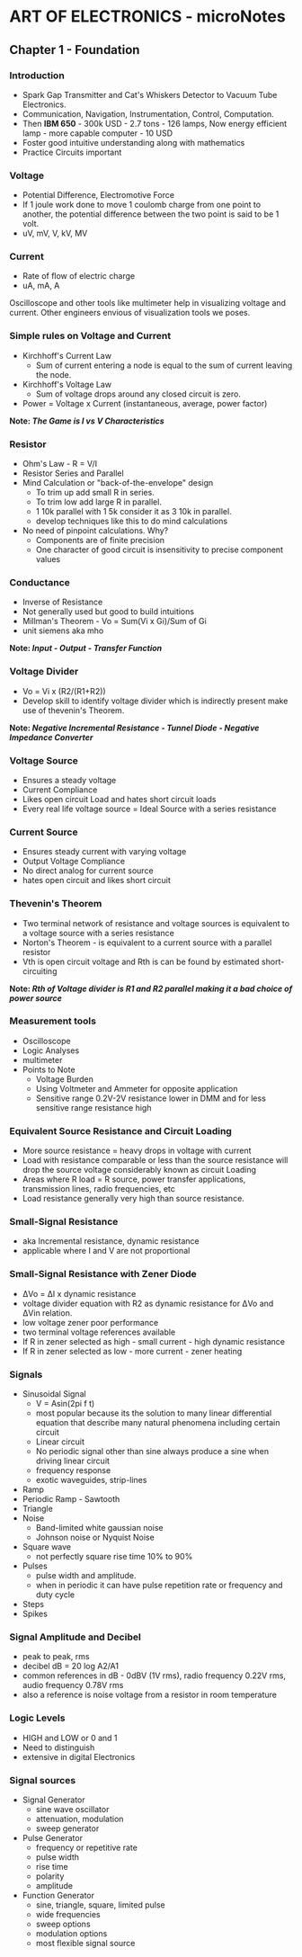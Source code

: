 # ART OF ELECTRONICS - microNotes

## Chapter 1 - Foundation

### Introduction
- Spark Gap Transmitter and Cat's Whiskers Detector to Vacuum Tube Electronics.
- Communication, Navigation, Instrumentation, Control, Computation.
- Then **IBM 650** - 300k USD - 2.7 tons - 126 lamps, Now energy efficient lamp - more capable computer - 10 USD
- Foster good intuitive understanding along with mathematics
- Practice Circuits important

### Voltage
- Potential Difference, Electromotive Force
- If 1 joule work done to move 1 coulomb charge from one point to another, the potential difference between the two point is said to be 1 volt.
- uV, mV, V, kV, MV

### Current 
- Rate of flow of electric charge
- uA, mA, A

Oscilloscope and other tools like multimeter help in visualizing voltage and current. Other engineers envious of visualization tools we poses.

### Simple rules on Voltage and Current
- Kirchhoff's Current Law
    - Sum of current entering a node is equal to the sum of current leaving the node.
- Kirchhoff's Voltage Law
    - Sum of voltage drops around any closed circuit is zero.
- Power = Voltage x Current (instantaneous, average, power factor)

**Note: *The Game is I vs V Characteristics***

### Resistor
- Ohm's Law - R = V/I
- Resistor Series and Parallel
- Mind Calculation or "back-of-the-envelope" design
    - To trim up add small R in series.
    - To trim low add large R in parallel.
    - 1 10k parallel with 1 5k consider it as 3 10k in parallel.
    - develop techniques like this to do mind calculations
- No need of pinpoint calculations. Why?
    - Components are of finite precision
    - One character of good circuit is insensitivity to precise component values

### Conductance
- Inverse of Resistance
- Not generally used but good to build intuitions
- Millman's Theorem - Vo = Sum(Vi x Gi)/Sum of Gi
- unit siemens aka mho

**Note: *Input - Output - Transfer Function***

### Voltage Divider
- Vo = Vi x (R2/(R1+R2))
- Develop skill to identify voltage divider which is indirectly present make use of thevenin's Theorem.

**Note: *Negative Incremental Resistance - Tunnel Diode - Negative Impedance Converter***

### Voltage Source
- Ensures a steady voltage
- Current Compliance
- Likes open circuit Load and hates short circuit loads
- Every real life voltage source = Ideal Source with a series resistance

### Current Source
- Ensures steady current with varying voltage
- Output Voltage Compliance
- No direct analog for current source
- hates open circuit and likes short circuit

### Thevenin's Theorem
- Two terminal network of resistance and voltage sources is equivalent to a voltage source with a series resistance
- Norton's Theorem - is equivalent to a current source with a parallel resistor
- Vth is open circuit voltage and Rth is can be found by estimated short-circuiting

**Note: *Rth of Voltage divider is R1 and R2 parallel making it a bad choice of power source***

### Measurement tools
- Oscilloscope
- Logic Analyses
- multimeter
- Points to Note
    - Voltage Burden
    - Using Voltmeter and Ammeter for opposite application
    - Sensitive range 0.2V-2V resistance lower in DMM and for less sensitive range resistance high

### Equivalent Source Resistance and Circuit Loading
- More source resistance = heavy drops in voltage with current
- Load with resistance comparable or less than the source resistance will drop the source voltage considerably known as circuit Loading
- Areas where R load = R source, power transfer applications, transmission lines, radio frequencies, etc
- Load resistance generally very high than source resistance.

### Small-Signal Resistance
- aka Incremental resistance, dynamic resistance
- applicable where I and V are not proportional

### Small-Signal Resistance with Zener Diode
- ΔVo = ΔI x dynamic resistance
- voltage divider equation with R2 as dynamic resistance for ΔVo and ΔVin relation.
- low voltage zener poor performance
- two terminal voltage references available
- If R in zener selected as high - small current - high dynamic resistance
- If R in zener selected as low - more current - zener heating

### Signals
- Sinusoidal Signal
    - V = Asin(2pi f t)
    - most popular because its the solution to many linear differential equation that describe many natural phenomena including certain circuit
    - Linear circuit
    - No periodic signal other than sine always produce a sine when driving linear circuit
    - frequency response
    - exotic waveguides, strip-lines
- Ramp
- Periodic Ramp - Sawtooth
- Triangle
- Noise 
    - Band-limited white gaussian noise
    - Johnson noise or Nyquist Noise
- Square wave
    - not perfectly square rise time 10% to 90%
- Pulses
    - pulse width and amplitude.
    - when in periodic it can have pulse repetition rate or frequency and duty cycle
- Steps
- Spikes

### Signal Amplitude and Decibel
- peak to peak, rms
- decibel dB = 20 log A2/A1
- common references in dB - 0dBV (1V rms), radio frequency 0.22V rms, audio frequency 0.78V rms
- also a reference is noise voltage from a resistor in room temperature

### Logic Levels
- HIGH and LOW or 0 and 1
- Need to distinguish
- extensive in digital Electronics

### Signal sources
- Signal Generator
    - sine wave oscillator
    - attenuation, modulation
    - sweep generator 
- Pulse Generator
    - frequency or repetitive rate
    - pulse width
    - rise time 
    - polarity 
    - amplitude
- Function Generator
    - sine, triangle, square, limited pulse
    - wide frequencies
    - sweep options
    - modulation options
    - most flexible signal source

